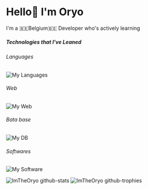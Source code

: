<h1>Hello👋 I'm Oryo</h1>

<p>I'm a 🇧🇪Belgium🇧🇪 Developer who's actively learning</p>

<h5>Technologies that I've Leaned</h5>
<p></p>

<h6>Languages</h6>

![My Languages](https://skillicons.dev/icons?i=c,cs)

<h6>Web</h6>

![My Web](https://skillicons.dev/icons?i=js,html,css,dark)

<h6>Bata base</h6>

![My DB](https://skillicons.dev/icons?i=mysql&theme=dark)

<h6>Softwares</h6>

![My Software](https://skillicons.dev/icons?i=figma,clion,phpstorm,github&theme=dark)


![ImTheOryo github-stats](https://stats.dooboo.io/api/github-stats-advanced?login=ImTheOryo)
![ImTheOryo github-trophies](https://stats.dooboo.io/api/github-trophies?login=ImTheOryo)



